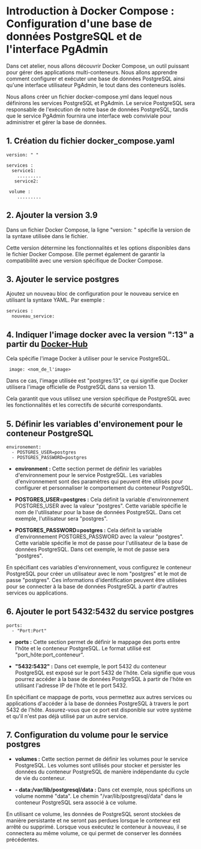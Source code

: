 # Introduction à Docker Compose : Configuration d'une base de données PostgreSQL et de l'interface PgAdmin

Dans cet atelier, nous allons découvrir Docker Compose, un outil puissant pour gérer des applications multi-conteneurs. Nous allons apprendre comment configurer et exécuter une base de données PostgreSQL ainsi qu'une interface utilisateur PgAdmin, le tout dans des conteneurs isolés.

Nous allons créer un fichier docker-compose.yml dans lequel nous définirons les services PostgreSQL et PgAdmin. Le service PostgreSQL sera responsable de l'exécution de notre base de données PostgreSQL, tandis que le service PgAdmin fournira une interface web conviviale pour administrer et gérer la base de données.

## 1. Création du fichier docker_compose.yaml

```
version: " "

services : 
  service1:
    .........
   service2:
   
 volume :
    .........
```

## 2. Ajouter la version 3.9 

Dans un fichier Docker Compose, la ligne "version: <version>" spécifie la version de la syntaxe utilisée dans le fichier. 

Cette version détermine les fonctionnalités et les options disponibles dans le fichier Docker Compose. Elle permet également de garantir la compatibilité avec une version spécifique de Docker Compose.
  
## 3. Ajouter le service postgres
  
Ajoutez un nouveau bloc de configuration pour le nouveau service en utilisant la syntaxe YAML. Par exemple :
  
```
services :
  nouveau_service:
```
  
## 4. Indiquer l'image docker avec la version ":13" a partir du [Docker-Hub](https://hub.docker.com/_/postgres)
  
Cela spécifie l'image Docker à utiliser pour le service PostgreSQL.
  
```
 image: <nom_de_l'image>
```
      
Dans ce cas, l'image utilisée est "postgres:13", ce qui signifie que Docker utilisera l'image officielle de PostgreSQL dans sa version 13. 
  
Cela garantit que vous utilisez une version spécifique de PostgreSQL avec les fonctionnalités et les correctifs de sécurité correspondants.
      
      
## 5. Définir les variables d'environement pour le conteneur PostgreSQL 
                  
```
environement: 
  - POSTGRES_USER=postgres
  - POSTGRES_PASSWORD=postgres
```
* **environment :** Cette section permet de définir les variables d'environnement pour le service PostgreSQL. Les variables d'environnement sont des paramètres qui peuvent être utilisés pour configurer et personnaliser le comportement du conteneur PostgreSQL.
                  
* **POSTGRES_USER=postgres :** Cela définit la variable d'environnement POSTGRES_USER avec la valeur "postgres". Cette variable spécifie le nom de l'utilisateur pour la base de données PostgreSQL. Dans cet exemple, l'utilisateur sera "postgres".
   
* **POSTGRES_PASSWORD=postgres :** Cela définit la variable d'environnement POSTGRES_PASSWORD avec la valeur "postgres". Cette variable spécifie le mot de passe pour l'utilisateur de la base de données PostgreSQL. Dans cet exemple, le mot de passe sera "postgres".
   
En spécifiant ces variables d'environnement, vous configurez le conteneur PostgreSQL pour créer un utilisateur avec le nom "postgres" et le mot de passe "postgres". Ces informations d'identification peuvent être utilisées pour se connecter à la base de données PostgreSQL à partir d'autres services ou applications.
                  
## 6. Ajouter le port 5432:5432 du service postgres 
                  
```
ports:
  - "Port:Port"
```

* **ports :** Cette section permet de définir le mappage des ports entre l'hôte et le conteneur PostgreSQL. Le format utilisé est "port_hôte:port_conteneur".
   
* **"5432:5432" :** Dans cet exemple, le port 5432 du conteneur PostgreSQL est exposé sur le port 5432 de l'hôte. Cela signifie que vous pourrez accéder à la base de données PostgreSQL à partir de l'hôte en utilisant l'adresse IP de l'hôte et le port 5432.
   
En spécifiant ce mappage de ports, vous permettez aux autres services ou applications d'accéder à la base de données PostgreSQL à travers le port 5432 de l'hôte. Assurez-vous que ce port est disponible sur votre système et qu'il n'est pas déjà utilisé par un autre service.
   
## 7. Configuration du volume pour le service postgres 

* **volumes :** Cette section permet de définir les volumes pour le service PostgreSQL. Les volumes sont utilisés pour stocker et persister les données du conteneur PostgreSQL de manière indépendante du cycle de vie du conteneur.
   
* **- data:/var/lib/postgresql/data :** Dans cet exemple, nous spécifions un volume nommé "data". Le chemin "/var/lib/postgresql/data" dans le conteneur PostgreSQL sera associé à ce volume.
   
En utilisant ce volume, les données de PostgreSQL seront stockées de manière persistante et ne seront pas perdues lorsque le conteneur est arrêté ou supprimé. Lorsque vous exécutez le conteneur à nouveau, il se connectera au même volume, ce qui permet de conserver les données précédentes.
